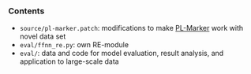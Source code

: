 ### Contents

* `source/pl-marker.patch`: modifications to make [PL-Marker](https://github.com/thunlp/PL-Marker) work with novel data set
* `eval/ffnn_re.py`: own RE-module
* `eval/`: data and code for model evaluation, result analysis, and application to large-scale data
